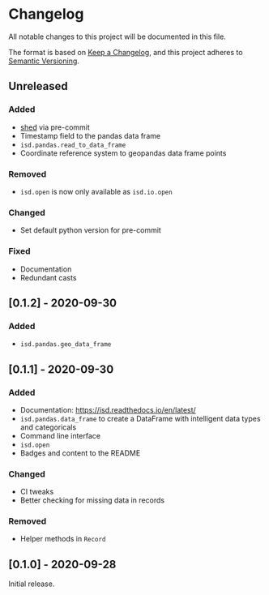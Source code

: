 # Changelog

All notable changes to this project will be documented in this file.

The format is based on [Keep a Changelog](https://keepachangelog.com/en/1.0.0/), and this project adheres to [Semantic Versioning](https://semver.org/spec/v2.0.0.html).

## Unreleased

### Added

- [shed](https://pypi.org/project/shed/) via pre-commit
- Timestamp field to the pandas data frame
- `isd.pandas.read_to_data_frame`
- Coordinate reference system to geopandas data frame points

### Removed

- `isd.open` is now only available as `isd.io.open`
### Changed

- Set default python version for pre-commit

### Fixed

- Documentation
- Redundant casts

## [0.1.2] - 2020-09-30

### Added

- `isd.pandas.geo_data_frame`

## [0.1.1] - 2020-09-30

### Added

- Documentation: https://isd.readthedocs.io/en/latest/
- `isd.pandas.data_frame` to create a DataFrame with intelligent data types and categoricals
- Command line interface
- `isd.open`
- Badges and content to the README

### Changed

- CI tweaks
- Better checking for missing data in records

### Removed

- Helper methods in `Record`

## [0.1.0] - 2020-09-28

Initial release.

